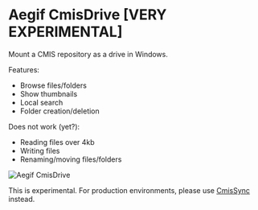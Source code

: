 # Aegif CmisDrive [VERY EXPERIMENTAL]

Mount a CMIS repository as a drive in Windows.

Features:

- Browse files/folders
- Show thumbnails
- Local search
- Folder creation/deletion

Does not work (yet?):

- Reading files over 4kb
- Writing files
- Renaming/moving files/folders

![Aegif CmisDrive](http://i.imgur.com/Xajkf3l.png)

This is experimental. For production environments, please use [CmisSync](http://CmisSync.com) instead.
